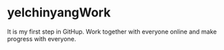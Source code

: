 # yelchinyangWork
It is my first step in GitHup. Work together with everyone online and make progress with everyone. 
